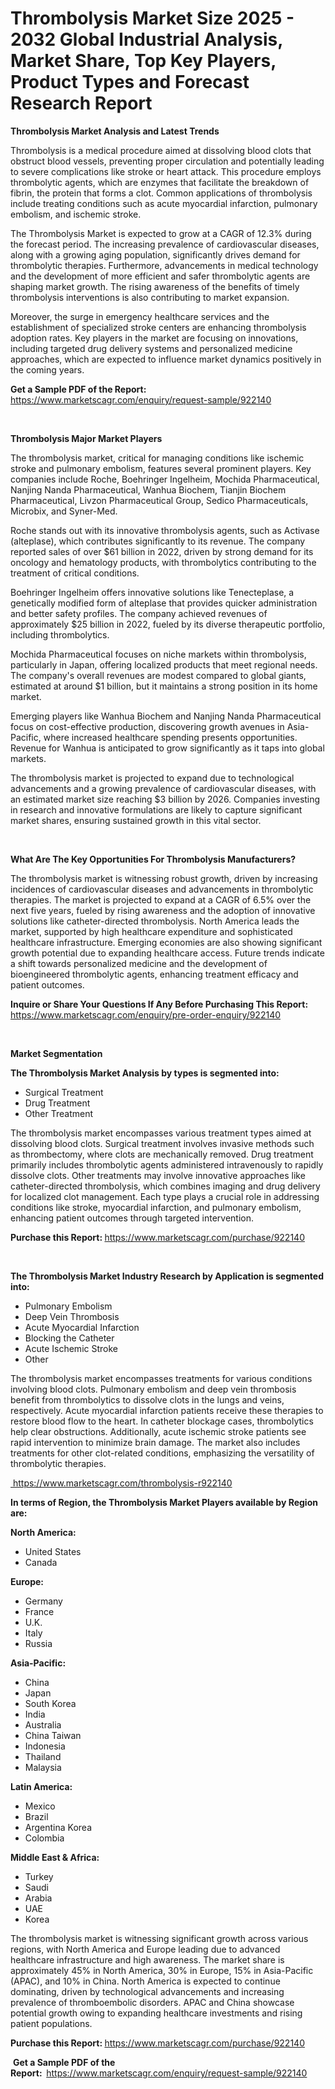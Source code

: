 <p><h1>Thrombolysis Market Size 2025 - 2032 Global Industrial Analysis, Market Share, Top Key Players, Product Types and Forecast Research Report</h1></p><p><strong>Thrombolysis Market Analysis and Latest Trends</strong></p>
<p><p>Thrombolysis is a medical procedure aimed at dissolving blood clots that obstruct blood vessels, preventing proper circulation and potentially leading to severe complications like stroke or heart attack. This procedure employs thrombolytic agents, which are enzymes that facilitate the breakdown of fibrin, the protein that forms a clot. Common applications of thrombolysis include treating conditions such as acute myocardial infarction, pulmonary embolism, and ischemic stroke.</p><p>The Thrombolysis Market is expected to grow at a CAGR of 12.3% during the forecast period. The increasing prevalence of cardiovascular diseases, along with a growing aging population, significantly drives demand for thrombolytic therapies. Furthermore, advancements in medical technology and the development of more efficient and safer thrombolytic agents are shaping market growth. The rising awareness of the benefits of timely thrombolysis interventions is also contributing to market expansion. </p><p>Moreover, the surge in emergency healthcare services and the establishment of specialized stroke centers are enhancing thrombolysis adoption rates. Key players in the market are focusing on innovations, including targeted drug delivery systems and personalized medicine approaches, which are expected to influence market dynamics positively in the coming years.</p></p>
<p><strong>Get a Sample PDF of the Report:&nbsp;</strong> <a href="https://www.marketscagr.com/enquiry/request-sample/922140?utm_campaign=3586&utm_medium=2&utm_source=Github&utm_content=ia&utm_term=18042025&utm_id=thrombolysis">https://www.marketscagr.com/enquiry/request-sample/922140</a></p>
<p>&nbsp;</p>
<p><strong>Thrombolysis Major Market Players</strong></p>
<p><p>The thrombolysis market, critical for managing conditions like ischemic stroke and pulmonary embolism, features several prominent players. Key companies include Roche, Boehringer Ingelheim, Mochida Pharmaceutical, Nanjing Nanda Pharmaceutical, Wanhua Biochem, Tianjin Biochem Pharmaceutical, Livzon Pharmaceutical Group, Sedico Pharmaceuticals, Microbix, and Syner-Med.</p><p>Roche stands out with its innovative thrombolysis agents, such as Activase (alteplase), which contributes significantly to its revenue. The company reported sales of over $61 billion in 2022, driven by strong demand for its oncology and hematology products, with thrombolytics contributing to the treatment of critical conditions.</p><p>Boehringer Ingelheim offers innovative solutions like Tenecteplase, a genetically modified form of alteplase that provides quicker administration and better safety profiles. The company achieved revenues of approximately $25 billion in 2022, fueled by its diverse therapeutic portfolio, including thrombolytics.</p><p>Mochida Pharmaceutical focuses on niche markets within thrombolysis, particularly in Japan, offering localized products that meet regional needs. The company's overall revenues are modest compared to global giants, estimated at around $1 billion, but it maintains a strong position in its home market.</p><p>Emerging players like Wanhua Biochem and Nanjing Nanda Pharmaceutical focus on cost-effective production, discovering growth avenues in Asia-Pacific, where increased healthcare spending presents opportunities. Revenue for Wanhua is anticipated to grow significantly as it taps into global markets.</p><p>The thrombolysis market is projected to expand due to technological advancements and a growing prevalence of cardiovascular diseases, with an estimated market size reaching $3 billion by 2026. Companies investing in research and innovative formulations are likely to capture significant market shares, ensuring sustained growth in this vital sector.</p></p>
<p>&nbsp;</p>
<p><strong>What Are The Key Opportunities For Thrombolysis Manufacturers?</strong></p>
<p><p>The thrombolysis market is witnessing robust growth, driven by increasing incidences of cardiovascular diseases and advancements in thrombolytic therapies. The market is projected to expand at a CAGR of 6.5% over the next five years, fueled by rising awareness and the adoption of innovative solutions like catheter-directed thrombolysis. North America leads the market, supported by high healthcare expenditure and sophisticated healthcare infrastructure. Emerging economies are also showing significant growth potential due to expanding healthcare access. Future trends indicate a shift towards personalized medicine and the development of bioengineered thrombolytic agents, enhancing treatment efficacy and patient outcomes.</p></p>
<p><strong>Inquire or Share Your Questions If Any Before Purchasing This Report:</strong> <a href="https://www.marketscagr.com/enquiry/pre-order-enquiry/922140?utm_campaign=3586&utm_medium=2&utm_source=Github&utm_content=ia&utm_term=18042025&utm_id=thrombolysis">https://www.marketscagr.com/enquiry/pre-order-enquiry/922140</a></p>
<p>&nbsp;</p>
<p><strong>Market Segmentation</strong></p>
<p><strong>The Thrombolysis Market Analysis by types is segmented into:</strong></p>
<p><ul><li>Surgical Treatment</li><li>Drug Treatment</li><li>Other Treatment</li></ul></p>
<p><p>The thrombolysis market encompasses various treatment types aimed at dissolving blood clots. Surgical treatment involves invasive methods such as thrombectomy, where clots are mechanically removed. Drug treatment primarily includes thrombolytic agents administered intravenously to rapidly dissolve clots. Other treatments may involve innovative approaches like catheter-directed thrombolysis, which combines imaging and drug delivery for localized clot management. Each type plays a crucial role in addressing conditions like stroke, myocardial infarction, and pulmonary embolism, enhancing patient outcomes through targeted intervention.</p></p>
<p><strong>Purchase this Report:&nbsp;</strong><a href="https://www.marketscagr.com/purchase/922140?utm_campaign=3586&utm_medium=2&utm_source=Github&utm_content=ia&utm_term=18042025&utm_id=thrombolysis">https://www.marketscagr.com/purchase/922140</a></p>
<p>&nbsp;</p>
<p><strong>The Thrombolysis Market Industry Research by Application is segmented into:</strong></p>
<p><ul><li>Pulmonary Embolism</li><li>Deep Vein Thrombosis</li><li>Acute Myocardial Infarction</li><li>Blocking the Catheter</li><li>Acute Ischemic Stroke</li><li>Other</li></ul></p>
<p><p>The thrombolysis market encompasses treatments for various conditions involving blood clots. Pulmonary embolism and deep vein thrombosis benefit from thrombolytics to dissolve clots in the lungs and veins, respectively. Acute myocardial infarction patients receive these therapies to restore blood flow to the heart. In catheter blockage cases, thrombolytics help clear obstructions. Additionally, acute ischemic stroke patients see rapid intervention to minimize brain damage. The market also includes treatments for other clot-related conditions, emphasizing the versatility of thrombolytic therapies.</p></p>
<p><a href="https://www.marketscagr.com/thrombolysis-r922140?utm_campaign=3586&utm_medium=2&utm_source=Github&utm_content=ia&utm_term=18042025&utm_id=thrombolysis">&nbsp;https://www.marketscagr.com/thrombolysis-r922140</a></p>
<p><strong>In terms of Region, the Thrombolysis Market Players available by Region are:</strong></p>
<p>
    <p> <strong> North America: </strong>
        <ul>
            <li>United States</li>
            <li>Canada</li>
        </ul>
        </p> 
    <p> <strong> Europe: </strong>
        <ul>
            <li>Germany</li>
            <li>France</li>
            <li>U.K.</li>
            <li>Italy</li>
            <li>Russia</li>
        </ul>
        </p> 
    <p> <strong> Asia-Pacific: </strong>
        <ul>
            <li>China</li>
            <li>Japan</li>
            <li>South Korea</li>
            <li>India</li>
            <li>Australia</li>
            <li>China Taiwan</li>
            <li>Indonesia</li>
            <li>Thailand</li>
            <li>Malaysia</li>
        </ul>
        </p> 
    <p> <strong> Latin America: </strong>
        <ul>
            <li>Mexico</li>
            <li>Brazil</li>
            <li>Argentina Korea</li>
            <li>Colombia</li>
        </ul>
        </p> 
    <p> <strong> Middle East & Africa: </strong>
        <ul>
            <li>Turkey</li>
            <li>Saudi</li>
            <li>Arabia</li>
            <li>UAE</li>
            <li>Korea</li>
        </ul>
    </p>
    </p>
<p><p>The thrombolysis market is witnessing significant growth across various regions, with North America and Europe leading due to advanced healthcare infrastructure and high awareness. The market share is approximately 45% in North America, 30% in Europe, 15% in Asia-Pacific (APAC), and 10% in China. North America is expected to continue dominating, driven by technological advancements and increasing prevalence of thromboembolic disorders. APAC and China showcase potential growth owing to expanding healthcare investments and rising patient populations.</p></p>
<p><strong>Purchase this Report: </strong><a href="https://www.marketscagr.com/purchase/922140?utm_campaign=3586&utm_medium=2&utm_source=Github&utm_content=ia&utm_term=18042025&utm_id=thrombolysis">https://www.marketscagr.com/purchase/922140</a></p>
<p>&nbsp;<strong>Get a Sample PDF of the Report:&nbsp;&nbsp;</strong><a href="https://www.marketscagr.com/enquiry/request-sample/922140?utm_campaign=3586&utm_medium=2&utm_source=Github&utm_content=ia&utm_term=18042025&utm_id=thrombolysis">https://www.marketscagr.com/enquiry/request-sample/922140</a></p>
<p><strong></strong></p>
<p><p></p><p></p><p></p></p>